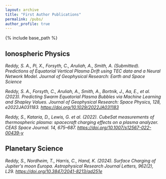 ```yaml
---
layout: archive
title: "First Author Publications"
permalink: /pubs/
author_profile: true
---
```


{% include base_path %}

## Ionospheric Physics
_Reddy, S. A., Pi, X., Forsyth, C., Aruliah, A., Smith, A. (Submitted). Predictions of Equatorial Vertical Plasma Drift using TEC data and a Neural Network Model. Journal of Geophysical Research: Earth and Space Science_

_Reddy, S. A., Forsyth, C., Aruliah, A., Smith, A., Bortnik, J., Aa, E., et al. (2023). Predicting Swarm Equatorial Plasma Bubbles via Machine Learning and Shapley Values. Journal of Geophysical Research: Space Physics, 128, e2022JA031183. https://doi.org/10.1029/2022JA031183_

_Reddy, S., Kataria, D., Lewis, G. et al. (2022). CubeSat measurements of thermospheric plasma: spacecraft charging effects on a plasma analyzer. CEAS Space Journal. 14, 675–687. https://doi.org/10.1007/s12567-022-00439-y_

## Planetary Science
_Reddy, S., Nordheim, T., Harris, C., Hand, K. (2024). Surface Charging of Jupiter's moon Europa. Astrophysical Research Journal Letters, 962(2), L29. https://doi.org/10.3847/2041-8213/ad251e_
